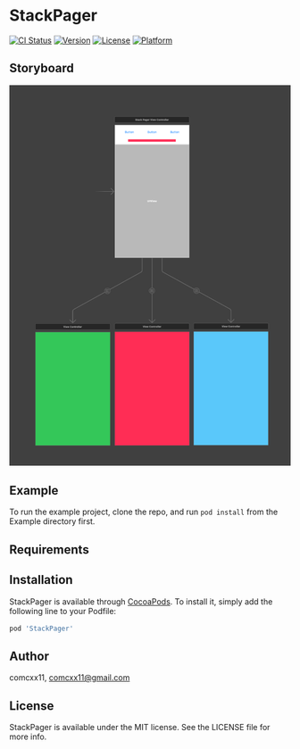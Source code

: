 # StackPager

[![CI Status](https://img.shields.io/travis/comcxx11/StackPager.svg?style=flat)](https://travis-ci.org/comcxx11/StackPager)
[![Version](https://img.shields.io/cocoapods/v/StackPager.svg?style=flat)](https://cocoapods.org/pods/StackPager)
[![License](https://img.shields.io/cocoapods/l/StackPager.svg?style=flat)](https://cocoapods.org/pods/StackPager)
[![Platform](https://img.shields.io/cocoapods/p/StackPager.svg?style=flat)](https://cocoapods.org/pods/StackPager)

## Storyboard

![image](view1.png)

## Example

To run the example project, clone the repo, and run `pod install` from the Example directory first.

## Requirements

## Installation

StackPager is available through [CocoaPods](https://cocoapods.org). To install
it, simply add the following line to your Podfile:

```ruby
pod 'StackPager'
```

## Author

comcxx11, comcxx11@gmail.com

## License

StackPager is available under the MIT license. See the LICENSE file for more info.
